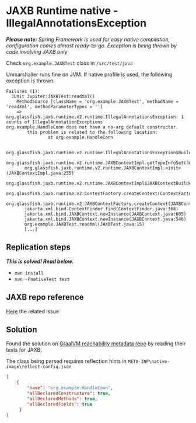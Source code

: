 # JAXB Runtime native - IllegalAnnotationsException

*__Please note:__ Spring Framework is used for easy native compilation, 
configuration comes almost ready-to-go. Exception is being thrown by code involving JAXB only*

Check `org.example.JAXBTest` class in `/src/test/java`

Unmarshaller runs fine on JVM.
If native profile is used, the following exception is thrown:
```
Failures (1):
  JUnit Jupiter:JAXBTest:readXml()
    MethodSource [className = 'org.example.JAXBTest', methodName = 'readXml', methodParameterTypes = '']
    => org.glassfish.jaxb.runtime.v2.runtime.IllegalAnnotationsException: 1 counts of IllegalAnnotationExceptions
org.example.HandleConn does not have a no-arg default constructor.
        this problem is related to the following location:
                at org.example.HandleConn

       org.glassfish.jaxb.runtime.v2.runtime.IllegalAnnotationsException$Builder.check(IllegalAnnotationsException.java:83)
       org.glassfish.jaxb.runtime.v2.runtime.JAXBContextImpl.getTypeInfoSet(JAXBContextImpl.java:421)
       org.glassfish.jaxb.runtime.v2.runtime.JAXBContextImpl.<init>(JAXBContextImpl.java:255)
       org.glassfish.jaxb.runtime.v2.runtime.JAXBContextImpl$JAXBContextBuilder.build(JAXBContextImpl.java:1115)
       org.glassfish.jaxb.runtime.v2.ContextFactory.createContext(ContextFactory.java:144)
       org.glassfish.jaxb.runtime.v2.JAXBContextFactory.createContext(JAXBContextFactory.java:44)
       jakarta.xml.bind.ContextFinder.find(ContextFinder.java:368)
       jakarta.xml.bind.JAXBContext.newInstance(JAXBContext.java:605)
       jakarta.xml.bind.JAXBContext.newInstance(JAXBContext.java:546)
       org.example.JAXBTest.readXml(JAXBTest.java:15)
       [...]

```
## Replication steps

_**This is solved! Read below.**_ 

* `mvn install`
* `mvn -PnativeTest test`

## JAXB repo reference
[Here](https://github.com/eclipse-ee4j/jaxb-ri/issues/1673) the related issue


## Solution

Found the solution on [GraalVM reachability metadata repo](https://github.com/oracle/graalvm-reachability-metadata) by reading their tests for JAXB.

The class being parsed requires reflection hints in `META-INF\native-image\reflect-config.json`
```json
[
    {
        "name": "org.example.HandleConn",
        "allDeclaredConstructors": true,
        "allDeclaredMethods": true,
        "allDeclaredFields": true
     }
]
```




